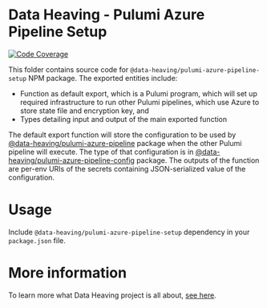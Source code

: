 # Data Heaving - Pulumi Azure Pipeline Setup
[![Code Coverage](https://codecov.io/gh/DataHeaving/pulumi/branch/main/graph/badge.svg?flag=azure-pipeline-setup)](https://codecov.io/gh/DataHeaving/pulumi)

This folder contains source code for `@data-heaving/pulumi-azure-pipeline-setup` NPM package.
The exported entities include:
- Function as default export, which is a Pulumi program, which will set up required infrastructure to run other Pulumi pipelines, which use Azure to store state file and encryption key, and
- Types detailing input and output of the main exported function

The default export function will store the configuration to be used by [@data-heaving/pulumi-azure-pipeline](../azure-pipeline) package when the other Pulumi pipeline will execute.
The type of that configuration is in [@data-heaving/pulumi-azure-pipeline-config](../azure-pipeline-config) package.
The outputs of the function are per-env URIs of the secrets containing JSON-serialized value of the configuration.

# Usage
Include `@data-heaving/pulumi-azure-pipeline-setup` dependency in your `package.json` file.

# More information
To learn more what Data Heaving project is all about, [see here](https://github.com/DataHeaving/orchestration).